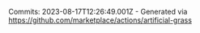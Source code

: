 Commits: 2023-08-17T12:26:49.001Z - Generated via https://github.com/marketplace/actions/artificial-grass
<br>
